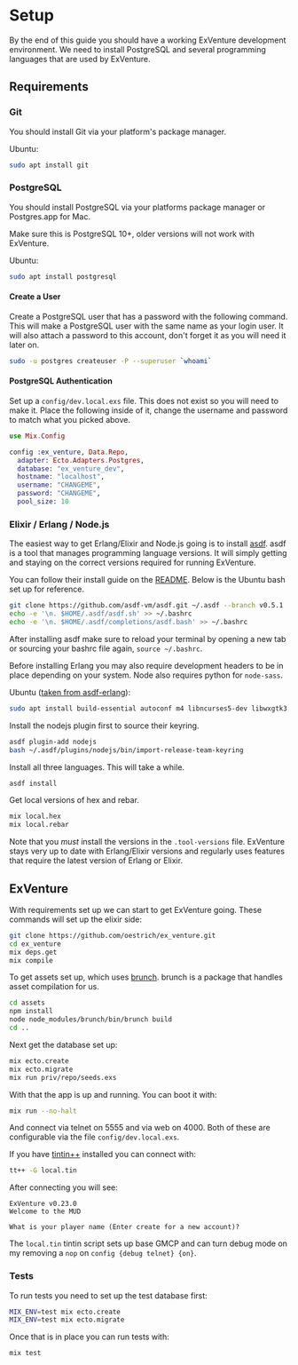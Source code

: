 # Setup

By the end of this guide you should have a working ExVenture development environment. We need to install PostgreSQL and several programming languages that are used by ExVenture.

## Requirements

### Git

You should install Git via your platform's package manager.

Ubuntu:

```bash
sudo apt install git
```

### PostgreSQL

You should install PostgreSQL via your platforms package manager or Postgres.app for Mac.

Make sure this is PostgreSQL 10+, older versions will not work with ExVenture.

Ubuntu:

```bash
sudo apt install postgresql
```

#### Create a User

Create a PostgreSQL user that has a password with the following command. This will make a PostgreSQL user with the same name as your login user. It will also attach a password to this account, don't forget it as you will need it later on.

```bash
sudo -u postgres createuser -P --superuser `whoami`
```

#### PostgreSQL Authentication

Set up a `config/dev.local.exs` file. This does not exist so you will need to make it. Place the following inside of it, change the username and password to match what you picked above.

```elixir
use Mix.Config

config :ex_venture, Data.Repo,
  adapter: Ecto.Adapters.Postgres,
  database: "ex_venture_dev",
  hostname: "localhost",
  username: "CHANGEME",
  password: "CHANGEME",
  pool_size: 10
```

### Elixir / Erlang / Node.js

The easiest way to get Erlang/Elixir and Node.js going is to install [asdf][asdf]. asdf is a tool that manages programming language versions. It will simply getting and staying on the correct versions required for running ExVenture.

You can follow their install guide on the [README][asdf-install]. Below is the Ubuntu bash set up for reference.

```bash
git clone https://github.com/asdf-vm/asdf.git ~/.asdf --branch v0.5.1
echo -e '\n. $HOME/.asdf/asdf.sh' >> ~/.bashrc
echo -e '\n. $HOME/.asdf/completions/asdf.bash' >> ~/.bashrc
```

After installing asdf make sure to reload your terminal by opening a new tab or sourcing your bashrc file again, `source ~/.bashrc`.

Before installing Erlang you may also require development headers to be in place depending on your system. Node also requires python for `node-sass`.

Ubuntu ([taken from asdf-erlang][asdf-erlang]):

```bash
sudo apt install build-essential autoconf m4 libncurses5-dev libwxgtk3.0-dev libgl1-mesa-dev libglu1-mesa-dev libpng3 libssh-dev unixodbc-dev python
```

Install the nodejs plugin first to source their keyring.

```bash
asdf plugin-add nodejs
bash ~/.asdf/plugins/nodejs/bin/import-release-team-keyring
```

Install all three languages. This will take a while.

```bash
asdf install
```

Get local versions of hex and rebar.

```bash
mix local.hex
mix local.rebar
```

Note that you *must* install the versions in the `.tool-versions` file. ExVenture stays very up to date with Erlang/Elixir versions and regularly uses features that require the latest version of Erlang or Elixir.

## ExVenture

With requirements set up we can start to get ExVenture going. These commands will set up the elixir side:

```bash
git clone https://github.com/oestrich/ex_venture.git
cd ex_venture
mix deps.get
mix compile
```

To get assets set up, which uses [brunch][brunch]. brunch is a package that handles asset compilation for us.

```bash
cd assets
npm install
node node_modules/brunch/bin/brunch build
cd ..
```

Next get the database set up:

```bash
mix ecto.create
mix ecto.migrate
mix run priv/repo/seeds.exs
```

With that the app is up and running. You can boot it with:

```bash
mix run --no-halt
```

And connect via telnet on 5555 and via web on 4000. Both of these are configurable via the file `config/dev.local.exs`.

If you have [tintin++][tt++] installed you can connect with:

```bash
tt++ -G local.tin
```

After connecting you will see:

```
ExVenture v0.23.0
Welcome to the MUD

What is your player name (Enter create for a new account)?
```

The `local.tin` tintin script sets up base GMCP and can turn debug mode on my removing a `nop` on `config {debug telnet} {on}`.

### Tests

To run tests you need to set up the test database first:

```bash
MIX_ENV=test mix ecto.create
MIX_ENV=test mix ecto.migrate
```

Once that is in place you can run tests with:

```bash
mix test
```

[pg.app]: https://postgresapp.com/
[arch-wiki-pg]: https://wiki.archlinux.org/index.php/PostgreSQL#Installing_PostgreSQL
[asdf]: https://github.com/asdf-vm/asdf
[asdf-install]: https://github.com/asdf-vm/asdf#setup
[asdf-erlang]: https://github.com/asdf-vm/asdf-erlang
[asdf-elixir]: https://github.com/asdf-vm/asdf-elixir
[asdf-nodejs]: https://github.com/asdf-vm/asdf-nodejs
[brunch]: https://github.com/brunch/brunch
[tt++]: http://tintin.sourceforge.net/
